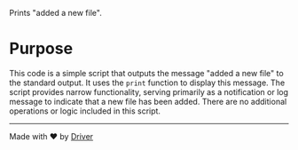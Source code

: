 <!--------------------------------------------------------------------------------->
<!-- IMPORTANT: This file is auto-generated by Driver (https://driver.ai). -------->
<!-- Manual edits may be overwritten on future commits. --------------------------->
<!--------------------------------------------------------------------------------->

Prints "added a new file".

# Purpose
This code is a simple script that outputs the message "added a new file" to the standard output. It uses the `print` function to display this message. The script provides narrow functionality, serving primarily as a notification or log message to indicate that a new file has been added. There are no additional operations or logic included in this script.

---
Made with ❤️ by [Driver](https://www.driver.ai/)